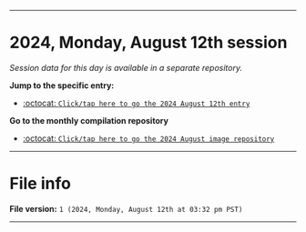 
***

# 2024, Monday, August 12th session

_Session data for this day is available in a separate repository._

**Jump to the specific entry:**

- [:octocat: `Click/tap here to go the 2024 August 12th entry`](https://github.com/seanpm2001/SeansLifeArchive_Images_ModernSmurfsVillage_Y2024_V8/tree/SeansLifeArchive_ModernSmurfsVillage_Y2024_V8_Main-dev/2024/08_August/12/)

**Go to the monthly compilation repository**

- [:octocat: `Click/tap here to go the 2024 August image repository`](https://github.com/seanpm2001/SeansLifeArchive_Images_ModernSmurfsVillage_Y2024_V8/)

***

# File info

**File version:** `1 (2024, Monday, August 12th at 03:32 pm PST)`

***
